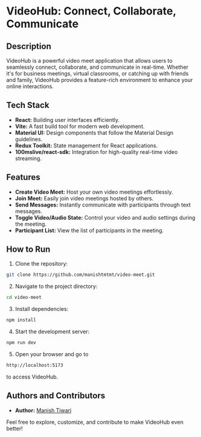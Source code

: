 # VideoHub: Connect, Collaborate, Communicate

## Description

VideoHub is a powerful video meet application that allows users to seamlessly connect, collaborate, and communicate in real-time. Whether it's for business meetings, virtual classrooms, or catching up with friends and family, VideoHub provides a feature-rich environment to enhance your online interactions.

## Tech Stack

- **React:** Building user interfaces efficiently.
- **Vite:** A fast build tool for modern web development.
- **Material UI:** Design components that follow the Material Design guidelines.
- **Redux Toolkit:** State management for React applications.
- **100mslive/react-sdk:** Integration for high-quality real-time video streaming.

## Features

- **Create Video Meet:** Host your own video meetings effortlessly.
- **Join Meet:** Easily join video meetings hosted by others.
- **Send Messages:** Instantly communicate with participants through text messages.
- **Toggle Video/Audio State:** Control your video and audio settings during the meeting.
- **Participant List:** View the list of participants in the meeting.

## How to Run

1. Clone the repository:

```bash
git clone https://github.com/manishtmtmt/video-meet.git
```

2. Navigate to the project directory:

```bash
cd video-meet
```

3. Install dependencies:

```bash
npm install
```

4. Start the development server:

```bash
npm run dev
```

5. Open your browser and go to

```bash
http://localhost:5173
```

to access VideoHub.

## Authors and Contributors

- **Author:** [Manish Tiwari](https://linkedin.com/in/wdmanisht)

Feel free to explore, customize, and contribute to make VideoHub even better!
